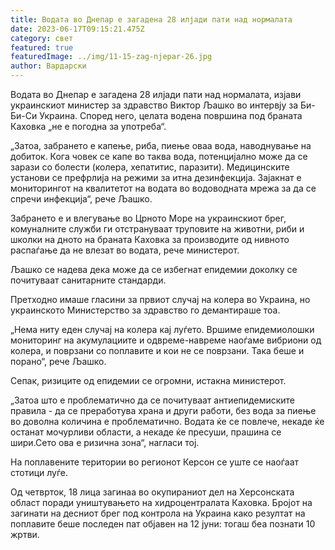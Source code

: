```yaml
---
title: Водата во Днепар е загадена 28 илјади пати над нормалата
date: 2023-06-17T09:15:21.475Z
category: свет
featured: true
featuredImage: ../img/11-15-zag-njepar-26.jpg
author: Вардарски
---
```

Водата во Днепар е загадена 28 илјади пати над нормалата, изјави украинскиот министер за здравство Виктор Љашко во интервју за Би-Би-Си Украина. Според него, целата водена површина под браната Каховка „не е погодна за употреба“.

„Затоа, забрането е капење, риба, пиење оваа вода, наводнување на добиток. Кога човек се капе во таква вода, потенцијално може да се зарази со болести (колера, хепатитис, паразити). Медицинските установи се префрлија на режими за итна дезинфекција. Зајакнат е мониторингот на квалитетот на водата во водоводната мрежа за да се спречи инфекција“, рече Љашко.

Забрането е и влегување во Црното Море на украинскиот брег, комуналните служби ги отстрануваат труповите на животни, риби и школки на дното на браната Каховка за производите од нивното распаѓање да не влезат во водата, рече министерот.

Љашко се надева дека може да се избегнат епидемии доколку се почитуваат санитарните стандарди.

Претходно имаше гласини за првиот случај на колера во Украина, но украинското Министерство за здравство го демантираше тоа.

„Нема ниту еден случај на колера кај луѓето. Вршиме епидемиолошки мониторинг на акумулациите и одвреме-навреме наоѓаме вибриони од колера, и поврзани со поплавите и кои не се поврзани. Така беше и порано“, рече Љашко.

Сепак, ризиците од епидемии се огромни, истакна министерот.

„Затоа што е проблематично да се почитуваат антиепидемиските правила - да се преработува храна и други работи, без вода за пиење во доволна количина е проблематично. Водата ќе се повлече, некаде ќе останат мочурливи области, а некаде ќе пресуши, прашина се шири.Сето ова е ризична зона“, нагласи тој.

На поплавените територии во регионот Керсон се уште се наоѓаат стотици луѓе.

Од четврток, 18 лица загинаа во окупираниот дел на Херсонската област поради уништувањето на хидроцентралата Каховка. Бројот на загинати на десниот брег под контрола на Украина како резултат на поплавите беше последен пат објавен на 12 јуни: тогаш беа познати 10 жртви.